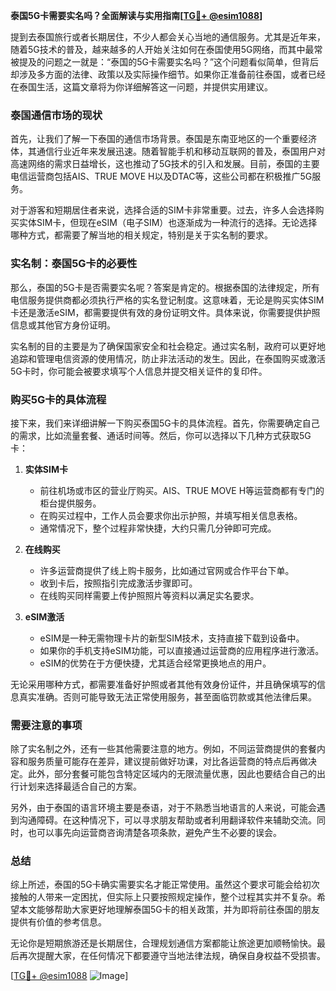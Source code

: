 **泰国5G卡需要实名吗？全面解读与实用指南[[TG💪+ @esim1088](https://t.me/s/esim1088)]**

提到去泰国旅行或者长期居住，不少人都会关心当地的通信服务。尤其是近年来，随着5G技术的普及，越来越多的人开始关注如何在泰国使用5G网络，而其中最常被提及的问题之一就是：“泰国的5G卡需要实名吗？”这个问题看似简单，但背后却涉及多方面的法律、政策以及实际操作细节。如果你正准备前往泰国，或者已经在泰国生活，这篇文章将为你详细解答这一问题，并提供实用建议。

### 泰国通信市场的现状

首先，让我们了解一下泰国的通信市场背景。泰国是东南亚地区的一个重要经济体，其通信行业近年来发展迅速。随着智能手机和移动互联网的普及，泰国用户对高速网络的需求日益增长，这也推动了5G技术的引入和发展。目前，泰国的主要电信运营商包括AIS、TRUE MOVE H以及DTAC等，这些公司都在积极推广5G服务。

对于游客和短期居住者来说，选择合适的SIM卡非常重要。过去，许多人会选择购买实体SIM卡，但现在eSIM（电子SIM）也逐渐成为一种流行的选择。无论选择哪种方式，都需要了解当地的相关规定，特别是关于实名制的要求。

### 实名制：泰国5G卡的必要性

那么，泰国的5G卡是否需要实名呢？答案是肯定的。根据泰国的法律规定，所有电信服务提供商都必须执行严格的实名登记制度。这意味着，无论是购买实体SIM卡还是激活eSIM，都需要提供有效的身份证明文件。具体来说，你需要提供护照信息或其他官方身份证明。

实名制的目的主要是为了确保国家安全和社会稳定。通过实名制，政府可以更好地追踪和管理电信资源的使用情况，防止非法活动的发生。因此，在泰国购买或激活5G卡时，你可能会被要求填写个人信息并提交相关证件的复印件。

### 购买5G卡的具体流程

接下来，我们来详细讲解一下购买泰国5G卡的具体流程。首先，你需要确定自己的需求，比如流量套餐、通话时间等。然后，你可以选择以下几种方式获取5G卡：

1. **实体SIM卡**  
   - 前往机场或市区的营业厅购买。AIS、TRUE MOVE H等运营商都有专门的柜台提供服务。
   - 在购买过程中，工作人员会要求你出示护照，并填写相关信息表格。
   - 通常情况下，整个过程非常快捷，大约只需几分钟即可完成。

2. **在线购买**  
   - 许多运营商提供了线上购卡服务，比如通过官网或合作平台下单。
   - 收到卡后，按照指引完成激活步骤即可。
   - 在线购买同样需要上传护照照片等资料以满足实名要求。

3. **eSIM激活**  
   - eSIM是一种无需物理卡片的新型SIM技术，支持直接下载到设备中。
   - 如果你的手机支持eSIM功能，可以直接通过运营商的应用程序进行激活。
   - eSIM的优势在于方便快捷，尤其适合经常更换地点的用户。

无论采用哪种方式，都需要准备好护照或者其他有效身份证件，并且确保填写的信息真实准确。否则可能导致无法正常使用服务，甚至面临罚款或其他法律后果。

### 需要注意的事项

除了实名制之外，还有一些其他需要注意的地方。例如，不同运营商提供的套餐内容和服务质量可能存在差异，建议提前做好功课，对比各运营商的特点后再做决定。此外，部分套餐可能包含特定区域内的无限流量优惠，因此也要结合自己的出行计划来选择最适合自己的方案。

另外，由于泰国的语言环境主要是泰语，对于不熟悉当地语言的人来说，可能会遇到沟通障碍。在这种情况下，可以寻求朋友帮助或者利用翻译软件来辅助交流。同时，也可以事先向运营商咨询清楚各项条款，避免产生不必要的误会。

### 总结

综上所述，泰国的5G卡确实需要实名才能正常使用。虽然这个要求可能会给初次接触的人带来一定困扰，但实际上只要按照规定操作，整个过程其实并不复杂。希望本文能够帮助大家更好地理解泰国5G卡的相关政策，并为即将前往泰国的朋友提供有价值的参考信息。

无论你是短期旅游还是长期居住，合理规划通信方案都能让旅途更加顺畅愉快。最后再次提醒大家，在任何情况下都要遵守当地法律法规，确保自身权益不受损害。

[[TG💪+ @esim1088](https://t.me/s/esim1088) ![Image](https://i.postimg.cc/4NQfJmqS/Snipaste-2025-05-13-00-14-12.png)]